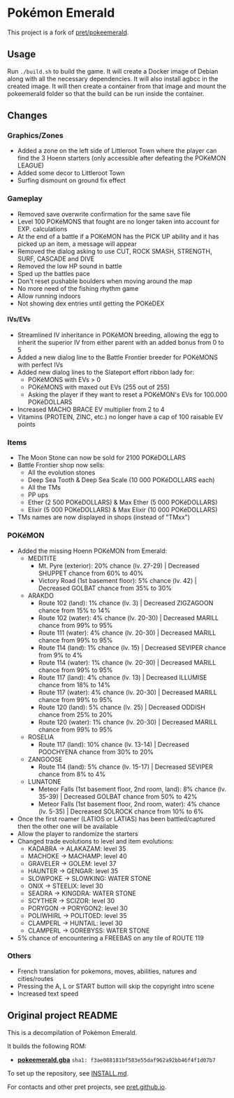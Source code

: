 # Pokémon Emerald

This project is a fork of [pret/pokeemerald](https://github.com/pret/pokeemerald).

## Usage

Run `./build.sh` to build the game. It will create a Docker image of Debian along with all the necessary dependencies. It will also install agbcc in the created image.
It will then create a container from that image and mount the pokeemerald folder so that the build can be run inside the container.

## Changes

### Graphics/Zones

* Added a zone on the left side of Littleroot Town where the player can find the 3 Hoenn starters (only accessible after defeating the POKéMON LEAGUE)
* Added some decor to Littleroot Town
* Surfing dismount on ground fix effect

### Gameplay

* Removed save overwrite confirmation for the same save file
* Level 100 POKéMONS that fought are no longer taken into account for EXP. calculations
* At the end of a battle if a POKéMON has the PICK UP ability and it has picked up an item, a message will appear
* Removed the dialog asking to use CUT, ROCK SMASH, STRENGTH, SURF, CASCADE and DIVE
* Removed the low HP sound in battle
* Sped up the battles pace
* Don't reset pushable boulders when moving around the map
* No more need of the fishing rhythm game
* Allow running indoors
* Not showing dex entries until getting the POKéDEX

#### IVs/EVs

* Streamlined IV inheritance in POKéMON breeding, allowing the egg to inherit the superior IV from either parent with an added bonus from 0 to 5
* Added a new dialog line to the Battle Frontier breeder for POKéMONS with perfect IVs
* Added new dialog lines to the Slateport effort ribbon lady for:
    * POKéMONS with EVs > 0
    * POKéMONS with maxed out EVs (255 out of 255)
    * Asking the player if they want to reset a POKéMON's EVs for 100.000 POKéDOLLARS
* Increased MACHO BRACE EV multiplier from 2 to 4
* Vitamins (PROTEIN, ZINC, etc.) no longer have a cap of 100 raisable EV points

### Items

* The Moon Stone can now be sold for 2100 POKéDOLLARS
* Battle Frontier shop now sells:
    * All the evolution stones
    * Deep Sea Tooth & Deep Sea Scale (10 000 POKéDOLLARS each)
    * All the TMs
    * PP ups
    * Ether (2 500 POKéDOLLARS) & Max Ether (5 000 POKéDOLLARS)
    * Elixir (5 000 POKéDOLLARS) & Max Elixir (10 000 POKéDOLLARS)
* TMs names are now displayed in shops (instead of "TMxx")

### POKéMON

* Added the missing Hoenn POKéMON from Emerald:
    - MEDITITE
        - Mt. Pyre (exterior): 20% chance (lv. 27-29) | Decreased SHUPPET chance from 60% to 40%
        - Victory Road (1st basement floor): 5% chance (lv. 42) | Decreased GOLBAT chance from 35% to 30%
    - ARAKDO
        - Route 102 (land): 1% chance (lv. 3) | Decreased ZIGZAGOON chance from 15% to 14%
        - Route 102 (water): 4% chance (lv. 20-30) | Decreased MARILL chance from 99% to 95%
        - Route 111 (water): 4% chance (lv. 20-30) | Decreased MARILL chance from 99% to 95%
        - Route 114 (land): 1% chance (lv. 15) | Decreased SEVIPER chance from 9% to 4%
        - Route 114 (water): 1% chance (lv. 20-30) | Decreased MARILL chance from 99% to 95%
        - Route 117 (land): 4% chance (lv. 13) | Decreased ILLUMISE chance from 18% to 14%
        - Route 117 (water): 4% chance (lv. 20-30) | Decreased MARILL chance from 99% to 95%
        - Route 120 (land): 5% chance (lv. 25) | Decreased ODDISH chance from 25% to 20%
        - Route 120 (water): 1% chance (lv. 20-30) | Decreased MARILL chance from 99% to 95%
    - ROSELIA
        - Route 117 (land): 10% chance (lv. 13-14) | Decreased POOCHYENA chance from 30% to 20%
    - ZANGOOSE
        - Route 114 (land): 5% chance (lv. 15-17) | Decreased SEVIPER chance from 8% to 4%
    - LUNATONE
        - Meteor Falls (1st basement floor, 2nd room, land): 8% chance (lv. 35-39) | Decreased GOLBAT chance from 50% to 42%
        - Meteor Falls (1st basement floor, 2nd room, water): 4% chance (lv. 5-35) | Decreased SOLROCK chance from 10% to 6%
* Once the first roamer (LATIOS or LATIAS) has been battled/captured then the other one will be available
* Allow the player to randomize the starters
* Changed trade evolutions to level and item evolutions:
    - KADABRA -> ALAKAZAM: level 35
    - MACHOKE -> MACHAMP: level 40
    - GRAVELER -> GOLEM: level 37
    - HAUNTER -> GENGAR: level 35
    - SLOWPOKE -> SLOWKING: WATER STONE
    - ONIX -> STEELIX: level 30
    - SEADRA -> KINGDRA: WATER STONE
    - SCYTHER -> SCIZOR: level 30
    - PORYGON -> PORYGON2: level 30
    - POLIWHIRL -> POLITOED: level 35
    - CLAMPERL -> HUNTAIL: level 30
    - CLAMPERL -> GOREBYSS: WATER STONE
* 5% chance of encountering a FREEBAS on any tile of ROUTE 119

### Others

* French translation for pokemons, moves, abilities, natures and cities/routes
* Pressing the A, L or START button will skip the copyright intro scene
* Increased text speed 

## Original project README

This is a decompilation of Pokémon Emerald.

It builds the following ROM:

* [**pokeemerald.gba**](https://datomatic.no-intro.org/index.php?page=show_record&s=23&n=1961) `sha1: f3ae088181bf583e55daf962a92bb46f4f1d07b7`

To set up the repository, see [INSTALL.md](INSTALL.md).

For contacts and other pret projects, see [pret.github.io](https://pret.github.io/).
